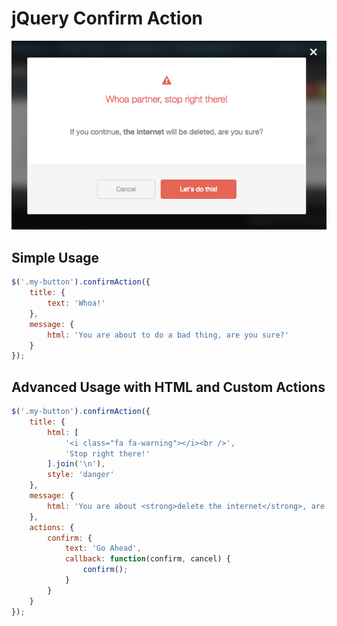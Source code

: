 # jQuery Confirm Action

![screenshot](screenshot.png)

## Simple Usage

```javascript
$('.my-button').confirmAction({
    title: {
        text: 'Whoa!'
    },
    message: {
        html: 'You are about to do a bad thing, are you sure?'
    }
});
```

## Advanced Usage with HTML and Custom Actions

```javascript
$('.my-button').confirmAction({
    title: {
        html: [
            '<i class="fa fa-warning"></i><br />',
            'Stop right there!'
        ].join('\n'),
        style: 'danger'
    },
    message: {
        html: 'You are about <strong>delete the internet</strong>, are you sure?'
    },
    actions: {
        confirm: {
            text: 'Go Ahead',
            callback: function(confirm, cancel) {
                confirm();
            }
        }
    }
});
```
